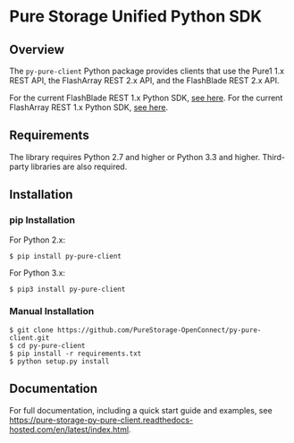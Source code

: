 # Pure Storage Unified Python SDK

## Overview

The `py-pure-client` Python package provides clients that use the Pure1 1.x REST API,
the FlashArray REST 2.x API, and the FlashBlade REST 2.x API.

For the current FlashBlade REST 1.x Python SDK, [see here](https://github.com/purestorage/purity_fb_python_client).
For the current FlashArray REST 1.x Python SDK, [see here](https://github.com/PureStorage-OpenConnect/rest-client).

## Requirements

The library requires Python 2.7 and higher or Python 3.3 and higher. Third-party
libraries are also required.

## Installation

### pip Installation
For Python 2.x:
```
$ pip install py-pure-client
```
For Python 3.x:
```
$ pip3 install py-pure-client
```

### Manual Installation
```
$ git clone https://github.com/PureStorage-OpenConnect/py-pure-client.git
$ cd py-pure-client
$ pip install -r requirements.txt
$ python setup.py install
```

## Documentation

For full documentation, including a quick start guide and examples, see https://pure-storage-py-pure-client.readthedocs-hosted.com/en/latest/index.html.

